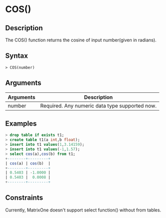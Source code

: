 # **COS()**

## **Description**

The COS() function returns the cosine of input number(given in radians).


## **Syntax**

```
> COS(number)
```
## **Arguments**
|  Arguments   | Description  |
|  ----  | ----  |
| number | Required. Any numeric data type supported now. |


## **Examples**

```sql
> drop table if exists t1;
> create table t1(a int,b float);
> insert into t1 values(1,3.14159);
> insert into t1 values(-1,1.57);
> select cos(a),cos(b) from t1;
+--------+---------+
| cos(a) | cos(b)  |
+--------+---------+
| 0.5403 | -1.0000 |
| 0.5403 |  0.0008 |
+--------+---------+
```

## Constraints
Currently, MatrixOne doesn't support select function() without from tables.
